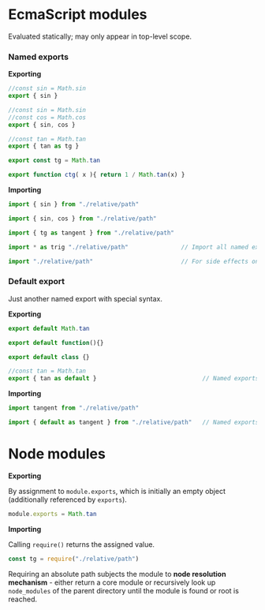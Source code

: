 # EcmaScript modules

Evaluated statically; may only appear in top-level scope.

### Named exports

__Exporting__

```javascript
//const sin = Math.sin
export { sin }
```

```javascript
//const sin = Math.sin
//const cos = Math.cos
export { sin, cos }
```

```javascript
//const tan = Math.tan
export { tan as tg }
```

```javascript
export const tg = Math.tan
```

```javascript
export function ctg( x ){ return 1 / Math.tan(x) }
```


__Importing__

```javascript
import { sin } from "./relative/path"
```

```javascript
import { sin, cos } from "./relative/path"
```

```javascript
import { tg as tangent } from "./relative/path"
```

```javascript
import * as trig "./relative/path"               // Import all named exports into an object.
```

```javascript
import "./relative/path"                         // For side effects only.
```



### Default export

Just another named export with special syntax.

__Exporting__

```javascript
export default Math.tan
```

```javascript
export default function(){}
```

```javascript
export default class {}
```

```javascript
//const tan = Math.tan
export { tan as default }                              // Named exports syntax.
```

__Importing__

```javascript
import tangent from "./relative/path"
```

```javascript
import { default as tangent } from "./relative/path"   // Named exports syntax.
```


# Node modules

__Exporting__

By assignment to `module.exports`, which is initially an empty object (additionally referenced by `exports`).

```javascript
module.exports = Math.tan
```

__Importing__

Calling `require()` returns the assigned value.

```javascript
const tg = require("./relative/path")
```

Requiring an absolute path subjects the module to __node resolution mechanism__ - either return a core module or recursively look up `node_modules` of the parent directory until the module is found or root is reached.